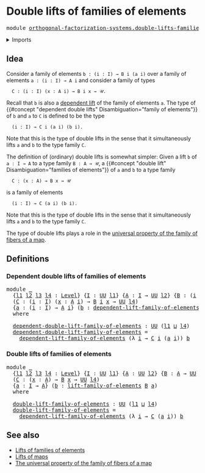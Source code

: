 # Double lifts of families of elements

<pre class="Agda"><a id="49" class="Keyword">module</a> <a id="56" href="orthogonal-factorization-systems.double-lifts-families-of-elements.html" class="Module">orthogonal-factorization-systems.double-lifts-families-of-elements</a> <a id="123" class="Keyword">where</a>
</pre>
<details><summary>Imports</summary>

<pre class="Agda"><a id="179" class="Keyword">open</a> <a id="184" class="Keyword">import</a> <a id="191" href="foundation.universe-levels.html" class="Module">foundation.universe-levels</a>

<a id="219" class="Keyword">open</a> <a id="224" class="Keyword">import</a> <a id="231" href="orthogonal-factorization-systems.lifts-families-of-elements.html" class="Module">orthogonal-factorization-systems.lifts-families-of-elements</a>
</pre>
</details>

## Idea

Consider a family of elements `b : (i : I) → B i (a i)` over a family of
elements `a : (i : I) → A i` and consider a family of types

```text
  C : (i : I) (x : A i) → B i x → 𝒰.
```

Recall that `b` is also a
[dependent lift](orthogonal-factorization-systems.lifts-families-of-elements.md)
of the family of elements `a`. The type of
{{#concept "dependent double lifts" Disambiguation="family of elements"}} of `b`
and `a` to `C` is defined to be the type

```text
  (i : I) → C i (a i) (b i).
```

Note that this is the type of double lifts in the sense that it simultaneously
lifts `a` and `b` to the type family `C`.

The definition of (ordinary) double lifts is somewhat simpler: Given a lift `b`
of `a : I → A` to a type family `B : A → 𝒰`, a
{{#concept "double lift" Disambiguation="families of elements"}} of `a` and `b`
to a type family

```text
  C : (x : A) → B x → 𝒰
```

is a family of elements

```text
  (i : I) → C (a i) (b i).
```

Note that this is the type of double lifts in the sense that it simultaneously
lifts `a` and `b` to the type family `C`.

The type of double lifts plays a role in the
[universal property of the family of fibers of a map](foundation.universal-property-family-of-fibers-of-maps.md).

## Definitions

### Dependent double lifts of families of elements

<pre class="Agda"><a id="1623" class="Keyword">module</a> <a id="1630" href="orthogonal-factorization-systems.double-lifts-families-of-elements.html#1630" class="Module">_</a>
  <a id="1634" class="Symbol">{</a><a id="1635" href="orthogonal-factorization-systems.double-lifts-families-of-elements.html#1635" class="Bound">l1</a> <a id="1638" href="orthogonal-factorization-systems.double-lifts-families-of-elements.html#1638" class="Bound">l2</a> <a id="1641" href="orthogonal-factorization-systems.double-lifts-families-of-elements.html#1641" class="Bound">l3</a> <a id="1644" href="orthogonal-factorization-systems.double-lifts-families-of-elements.html#1644" class="Bound">l4</a> <a id="1647" class="Symbol">:</a> <a id="1649" href="Agda.Primitive.html#742" class="Postulate">Level</a><a id="1654" class="Symbol">}</a> <a id="1656" class="Symbol">{</a><a id="1657" href="orthogonal-factorization-systems.double-lifts-families-of-elements.html#1657" class="Bound">I</a> <a id="1659" class="Symbol">:</a> <a id="1661" href="Agda.Primitive.html#388" class="Primitive">UU</a> <a id="1664" href="orthogonal-factorization-systems.double-lifts-families-of-elements.html#1635" class="Bound">l1</a><a id="1666" class="Symbol">}</a> <a id="1668" class="Symbol">{</a><a id="1669" href="orthogonal-factorization-systems.double-lifts-families-of-elements.html#1669" class="Bound">A</a> <a id="1671" class="Symbol">:</a> <a id="1673" href="orthogonal-factorization-systems.double-lifts-families-of-elements.html#1657" class="Bound">I</a> <a id="1675" class="Symbol">→</a> <a id="1677" href="Agda.Primitive.html#388" class="Primitive">UU</a> <a id="1680" href="orthogonal-factorization-systems.double-lifts-families-of-elements.html#1638" class="Bound">l2</a><a id="1682" class="Symbol">}</a> <a id="1684" class="Symbol">{</a><a id="1685" href="orthogonal-factorization-systems.double-lifts-families-of-elements.html#1685" class="Bound">B</a> <a id="1687" class="Symbol">:</a> <a id="1689" class="Symbol">(</a><a id="1690" href="orthogonal-factorization-systems.double-lifts-families-of-elements.html#1690" class="Bound">i</a> <a id="1692" class="Symbol">:</a> <a id="1694" href="orthogonal-factorization-systems.double-lifts-families-of-elements.html#1657" class="Bound">I</a><a id="1695" class="Symbol">)</a> <a id="1697" class="Symbol">→</a> <a id="1699" href="orthogonal-factorization-systems.double-lifts-families-of-elements.html#1669" class="Bound">A</a> <a id="1701" href="orthogonal-factorization-systems.double-lifts-families-of-elements.html#1690" class="Bound">i</a> <a id="1703" class="Symbol">→</a> <a id="1705" href="Agda.Primitive.html#388" class="Primitive">UU</a> <a id="1708" href="orthogonal-factorization-systems.double-lifts-families-of-elements.html#1641" class="Bound">l3</a><a id="1710" class="Symbol">}</a>
  <a id="1714" class="Symbol">(</a><a id="1715" href="orthogonal-factorization-systems.double-lifts-families-of-elements.html#1715" class="Bound">C</a> <a id="1717" class="Symbol">:</a> <a id="1719" class="Symbol">(</a><a id="1720" href="orthogonal-factorization-systems.double-lifts-families-of-elements.html#1720" class="Bound">i</a> <a id="1722" class="Symbol">:</a> <a id="1724" href="orthogonal-factorization-systems.double-lifts-families-of-elements.html#1657" class="Bound">I</a><a id="1725" class="Symbol">)</a> <a id="1727" class="Symbol">(</a><a id="1728" href="orthogonal-factorization-systems.double-lifts-families-of-elements.html#1728" class="Bound">x</a> <a id="1730" class="Symbol">:</a> <a id="1732" href="orthogonal-factorization-systems.double-lifts-families-of-elements.html#1669" class="Bound">A</a> <a id="1734" href="orthogonal-factorization-systems.double-lifts-families-of-elements.html#1720" class="Bound">i</a><a id="1735" class="Symbol">)</a> <a id="1737" class="Symbol">→</a> <a id="1739" href="orthogonal-factorization-systems.double-lifts-families-of-elements.html#1685" class="Bound">B</a> <a id="1741" href="orthogonal-factorization-systems.double-lifts-families-of-elements.html#1720" class="Bound">i</a> <a id="1743" href="orthogonal-factorization-systems.double-lifts-families-of-elements.html#1728" class="Bound">x</a> <a id="1745" class="Symbol">→</a> <a id="1747" href="Agda.Primitive.html#388" class="Primitive">UU</a> <a id="1750" href="orthogonal-factorization-systems.double-lifts-families-of-elements.html#1644" class="Bound">l4</a><a id="1752" class="Symbol">)</a>
  <a id="1756" class="Symbol">{</a><a id="1757" href="orthogonal-factorization-systems.double-lifts-families-of-elements.html#1757" class="Bound">a</a> <a id="1759" class="Symbol">:</a> <a id="1761" class="Symbol">(</a><a id="1762" href="orthogonal-factorization-systems.double-lifts-families-of-elements.html#1762" class="Bound">i</a> <a id="1764" class="Symbol">:</a> <a id="1766" href="orthogonal-factorization-systems.double-lifts-families-of-elements.html#1657" class="Bound">I</a><a id="1767" class="Symbol">)</a> <a id="1769" class="Symbol">→</a> <a id="1771" href="orthogonal-factorization-systems.double-lifts-families-of-elements.html#1669" class="Bound">A</a> <a id="1773" href="orthogonal-factorization-systems.double-lifts-families-of-elements.html#1762" class="Bound">i</a><a id="1774" class="Symbol">}</a> <a id="1776" class="Symbol">(</a><a id="1777" href="orthogonal-factorization-systems.double-lifts-families-of-elements.html#1777" class="Bound">b</a> <a id="1779" class="Symbol">:</a> <a id="1781" href="orthogonal-factorization-systems.lifts-families-of-elements.html#999" class="Function">dependent-lift-family-of-elements</a> <a id="1815" href="orthogonal-factorization-systems.double-lifts-families-of-elements.html#1685" class="Bound">B</a> <a id="1817" href="orthogonal-factorization-systems.double-lifts-families-of-elements.html#1757" class="Bound">a</a><a id="1818" class="Symbol">)</a>
  <a id="1822" class="Keyword">where</a>

  <a id="1831" href="orthogonal-factorization-systems.double-lifts-families-of-elements.html#1831" class="Function">dependent-double-lift-family-of-elements</a> <a id="1872" class="Symbol">:</a> <a id="1874" href="Agda.Primitive.html#388" class="Primitive">UU</a> <a id="1877" class="Symbol">(</a><a id="1878" href="orthogonal-factorization-systems.double-lifts-families-of-elements.html#1635" class="Bound">l1</a> <a id="1881" href="Agda.Primitive.html#961" class="Primitive Operator">⊔</a> <a id="1883" href="orthogonal-factorization-systems.double-lifts-families-of-elements.html#1644" class="Bound">l4</a><a id="1885" class="Symbol">)</a>
  <a id="1889" href="orthogonal-factorization-systems.double-lifts-families-of-elements.html#1831" class="Function">dependent-double-lift-family-of-elements</a> <a id="1930" class="Symbol">=</a>
    <a id="1936" href="orthogonal-factorization-systems.lifts-families-of-elements.html#999" class="Function">dependent-lift-family-of-elements</a> <a id="1970" class="Symbol">(λ</a> <a id="1973" href="orthogonal-factorization-systems.double-lifts-families-of-elements.html#1973" class="Bound">i</a> <a id="1975" class="Symbol">→</a> <a id="1977" href="orthogonal-factorization-systems.double-lifts-families-of-elements.html#1715" class="Bound">C</a> <a id="1979" href="orthogonal-factorization-systems.double-lifts-families-of-elements.html#1973" class="Bound">i</a> <a id="1981" class="Symbol">(</a><a id="1982" href="orthogonal-factorization-systems.double-lifts-families-of-elements.html#1757" class="Bound">a</a> <a id="1984" href="orthogonal-factorization-systems.double-lifts-families-of-elements.html#1973" class="Bound">i</a><a id="1985" class="Symbol">))</a> <a id="1988" href="orthogonal-factorization-systems.double-lifts-families-of-elements.html#1777" class="Bound">b</a>
</pre>
### Double lifts of families of elements

<pre class="Agda"><a id="2045" class="Keyword">module</a> <a id="2052" href="orthogonal-factorization-systems.double-lifts-families-of-elements.html#2052" class="Module">_</a>
  <a id="2056" class="Symbol">{</a><a id="2057" href="orthogonal-factorization-systems.double-lifts-families-of-elements.html#2057" class="Bound">l1</a> <a id="2060" href="orthogonal-factorization-systems.double-lifts-families-of-elements.html#2060" class="Bound">l2</a> <a id="2063" href="orthogonal-factorization-systems.double-lifts-families-of-elements.html#2063" class="Bound">l3</a> <a id="2066" href="orthogonal-factorization-systems.double-lifts-families-of-elements.html#2066" class="Bound">l4</a> <a id="2069" class="Symbol">:</a> <a id="2071" href="Agda.Primitive.html#742" class="Postulate">Level</a><a id="2076" class="Symbol">}</a> <a id="2078" class="Symbol">{</a><a id="2079" href="orthogonal-factorization-systems.double-lifts-families-of-elements.html#2079" class="Bound">I</a> <a id="2081" class="Symbol">:</a> <a id="2083" href="Agda.Primitive.html#388" class="Primitive">UU</a> <a id="2086" href="orthogonal-factorization-systems.double-lifts-families-of-elements.html#2057" class="Bound">l1</a><a id="2088" class="Symbol">}</a> <a id="2090" class="Symbol">{</a><a id="2091" href="orthogonal-factorization-systems.double-lifts-families-of-elements.html#2091" class="Bound">A</a> <a id="2093" class="Symbol">:</a> <a id="2095" href="Agda.Primitive.html#388" class="Primitive">UU</a> <a id="2098" href="orthogonal-factorization-systems.double-lifts-families-of-elements.html#2060" class="Bound">l2</a><a id="2100" class="Symbol">}</a> <a id="2102" class="Symbol">{</a><a id="2103" href="orthogonal-factorization-systems.double-lifts-families-of-elements.html#2103" class="Bound">B</a> <a id="2105" class="Symbol">:</a> <a id="2107" href="orthogonal-factorization-systems.double-lifts-families-of-elements.html#2091" class="Bound">A</a> <a id="2109" class="Symbol">→</a> <a id="2111" href="Agda.Primitive.html#388" class="Primitive">UU</a> <a id="2114" href="orthogonal-factorization-systems.double-lifts-families-of-elements.html#2063" class="Bound">l3</a><a id="2116" class="Symbol">}</a>
  <a id="2120" class="Symbol">(</a><a id="2121" href="orthogonal-factorization-systems.double-lifts-families-of-elements.html#2121" class="Bound">C</a> <a id="2123" class="Symbol">:</a> <a id="2125" class="Symbol">(</a><a id="2126" href="orthogonal-factorization-systems.double-lifts-families-of-elements.html#2126" class="Bound">x</a> <a id="2128" class="Symbol">:</a> <a id="2130" href="orthogonal-factorization-systems.double-lifts-families-of-elements.html#2091" class="Bound">A</a><a id="2131" class="Symbol">)</a> <a id="2133" class="Symbol">→</a> <a id="2135" href="orthogonal-factorization-systems.double-lifts-families-of-elements.html#2103" class="Bound">B</a> <a id="2137" href="orthogonal-factorization-systems.double-lifts-families-of-elements.html#2126" class="Bound">x</a> <a id="2139" class="Symbol">→</a> <a id="2141" href="Agda.Primitive.html#388" class="Primitive">UU</a> <a id="2144" href="orthogonal-factorization-systems.double-lifts-families-of-elements.html#2066" class="Bound">l4</a><a id="2146" class="Symbol">)</a>
  <a id="2150" class="Symbol">{</a><a id="2151" href="orthogonal-factorization-systems.double-lifts-families-of-elements.html#2151" class="Bound">a</a> <a id="2153" class="Symbol">:</a> <a id="2155" href="orthogonal-factorization-systems.double-lifts-families-of-elements.html#2079" class="Bound">I</a> <a id="2157" class="Symbol">→</a> <a id="2159" href="orthogonal-factorization-systems.double-lifts-families-of-elements.html#2091" class="Bound">A</a><a id="2160" class="Symbol">}</a> <a id="2162" class="Symbol">(</a><a id="2163" href="orthogonal-factorization-systems.double-lifts-families-of-elements.html#2163" class="Bound">b</a> <a id="2165" class="Symbol">:</a> <a id="2167" href="orthogonal-factorization-systems.lifts-families-of-elements.html#1247" class="Function">lift-family-of-elements</a> <a id="2191" href="orthogonal-factorization-systems.double-lifts-families-of-elements.html#2103" class="Bound">B</a> <a id="2193" href="orthogonal-factorization-systems.double-lifts-families-of-elements.html#2151" class="Bound">a</a><a id="2194" class="Symbol">)</a>
  <a id="2198" class="Keyword">where</a>

  <a id="2207" href="orthogonal-factorization-systems.double-lifts-families-of-elements.html#2207" class="Function">double-lift-family-of-elements</a> <a id="2238" class="Symbol">:</a> <a id="2240" href="Agda.Primitive.html#388" class="Primitive">UU</a> <a id="2243" class="Symbol">(</a><a id="2244" href="orthogonal-factorization-systems.double-lifts-families-of-elements.html#2057" class="Bound">l1</a> <a id="2247" href="Agda.Primitive.html#961" class="Primitive Operator">⊔</a> <a id="2249" href="orthogonal-factorization-systems.double-lifts-families-of-elements.html#2066" class="Bound">l4</a><a id="2251" class="Symbol">)</a>
  <a id="2255" href="orthogonal-factorization-systems.double-lifts-families-of-elements.html#2207" class="Function">double-lift-family-of-elements</a> <a id="2286" class="Symbol">=</a>
    <a id="2292" href="orthogonal-factorization-systems.lifts-families-of-elements.html#999" class="Function">dependent-lift-family-of-elements</a> <a id="2326" class="Symbol">(λ</a> <a id="2329" href="orthogonal-factorization-systems.double-lifts-families-of-elements.html#2329" class="Bound">i</a> <a id="2331" class="Symbol">→</a> <a id="2333" href="orthogonal-factorization-systems.double-lifts-families-of-elements.html#2121" class="Bound">C</a> <a id="2335" class="Symbol">(</a><a id="2336" href="orthogonal-factorization-systems.double-lifts-families-of-elements.html#2151" class="Bound">a</a> <a id="2338" href="orthogonal-factorization-systems.double-lifts-families-of-elements.html#2329" class="Bound">i</a><a id="2339" class="Symbol">))</a> <a id="2342" href="orthogonal-factorization-systems.double-lifts-families-of-elements.html#2163" class="Bound">b</a>
</pre>
## See also

- [Lifts of families of elements](orthogonal-factorization-systems.lifts-families-of-elements.md)
- [Lifts of maps](orthogonal-factorization-systems.lifts-of-maps.md)
- [The universal property of the family of fibers of a map](foundation.universal-property-family-of-fibers-of-maps.md)
